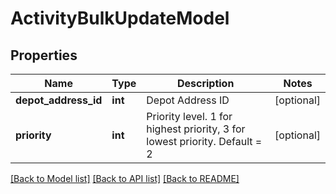 # ActivityBulkUpdateModel

## Properties
Name | Type | Description | Notes
------------ | ------------- | ------------- | -------------
**depot_address_id** | **int** | Depot Address ID | [optional] 
**priority** | **int** | Priority level. 1 for highest priority, 3 for lowest priority. Default &#x3D; 2 | [optional] 

[[Back to Model list]](../README.md#documentation-for-models) [[Back to API list]](../README.md#documentation-for-api-endpoints) [[Back to README]](../README.md)


